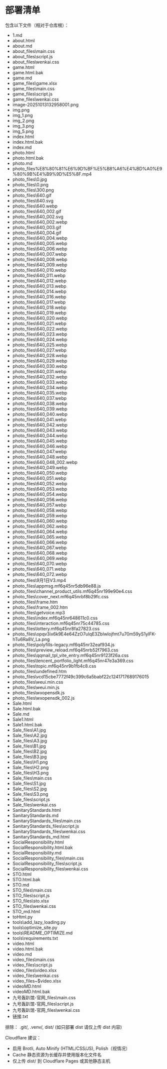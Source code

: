 # 部署清单

包含以下文件（相对于仓库根）：

- 1.md
- about.html
- about.md
- about_files\main.css
- about_files\script.js
- about_files\wenkai.css
- game.html
- game.html.bak
- game.md
- game_files\game.xlsx
- game_files\main.css
- game_files\script.js
- game_files\wenkai.css
- image-20251013132958001.png
- img.png
- img_1.png
- img_2.png
- img_3.png
- img_5.png
- index.html
- index.html.bak
- index.md
- photo.html
- photo.html.bak
- photo.md
- photo_files\%E8%80%81%E6%9D%BF%E5%B8%A6%E4%BD%A0%E9%80%9B%E4%B9%9D%E5%8F.mp4
- photo_files\0.jpg
- photo_files\0.png
- photo_files\300.png
- photo_files\640.gif
- photo_files\640.svg
- photo_files\640.webp
- photo_files\640_002.gif
- photo_files\640_002.svg
- photo_files\640_002.webp
- photo_files\640_003.gif
- photo_files\640_004.gif
- photo_files\640_004.webp
- photo_files\640_005.webp
- photo_files\640_006.webp
- photo_files\640_007.webp
- photo_files\640_008.webp
- photo_files\640_009.webp
- photo_files\640_010.webp
- photo_files\640_011.webp
- photo_files\640_012.webp
- photo_files\640_013.webp
- photo_files\640_014.webp
- photo_files\640_016.webp
- photo_files\640_017.webp
- photo_files\640_018.webp
- photo_files\640_019.webp
- photo_files\640_020.webp
- photo_files\640_021.webp
- photo_files\640_022.webp
- photo_files\640_023.webp
- photo_files\640_024.webp
- photo_files\640_025.webp
- photo_files\640_027.webp
- photo_files\640_028.webp
- photo_files\640_029.webp
- photo_files\640_030.webp
- photo_files\640_031.webp
- photo_files\640_032.webp
- photo_files\640_033.webp
- photo_files\640_034.webp
- photo_files\640_035.webp
- photo_files\640_037.webp
- photo_files\640_038.webp
- photo_files\640_039.webp
- photo_files\640_040.webp
- photo_files\640_041.webp
- photo_files\640_042.webp
- photo_files\640_043.webp
- photo_files\640_044.webp
- photo_files\640_045.webp
- photo_files\640_046.webp
- photo_files\640_047.webp
- photo_files\640_048.webp
- photo_files\640_048_002.webp
- photo_files\640_049.webp
- photo_files\640_050.webp
- photo_files\640_051.webp
- photo_files\640_052.webp
- photo_files\640_053.webp
- photo_files\640_054.webp
- photo_files\640_056.webp
- photo_files\640_057.webp
- photo_files\640_058.webp
- photo_files\640_059.webp
- photo_files\640_060.webp
- photo_files\640_062.webp
- photo_files\640_064.webp
- photo_files\640_065.webp
- photo_files\640_066.webp
- photo_files\640_067.webp
- photo_files\640_068.webp
- photo_files\640_069.webp
- photo_files\640_070.webp
- photo_files\640_071.webp
- photo_files\640_072.webp
- photo_files\9月1日V3.mp4
- photo_files\appmsg.mf6q45nr5db96e88.js
- photo_files\channel_product_utils.mf6q45nr199e90e4.css
- photo_files\cover_next.mf6q45nrbf8b29fc.css
- photo_files\frame.htm
- photo_files\frame_002.htm
- photo_files\getvoice.mp3
- photo_files\index.mf6q45nr648611c0.css
- photo_files\interaction.mf6q45nr75c44785.css
- photo_files\lottery.mf6q45nr8fa27823.css
- photo_files\opqv3ix6k9E4e64ZzO7uIqE3ZblwIojfmt7u70m59yS1ylFK-hTu6Ra8V_La.png
- photo_files\polyfills-legacy.mf6q45nr32eaf934.js
- photo_files\preview_reload.mf6q45nrb52f7963.css
- photo_files\qqmail_tpl_vite_entry.mf6q45nr9123f26a.css
- photo_files\tencent_portfolio_light.mf6q45nr47e3a369.css
- photo_files\topic.mf6q45nr9b1fb4c8.css
- photo_files\undefined.htm
- photo_files\vcd15cbe7772f49c399c6a5babf22c1241717689176015
- photo_files\weui.min.css
- photo_files\weui.min.js
- photo_files\wxopensdk.js
- photo_files\wxopensdk_002.js
- Sale.html
- Sale.html.bak
- Sale.md
- Sale1.html
- Sale1.html.bak
- Sale_files\A1.jpg
- Sale_files\A2.jpg
- Sale_files\A3.jpg
- Sale_files\B1.jpg
- Sale_files\B2.jpg
- Sale_files\B3.jpg
- Sale_files\H1.png
- Sale_files\H2.png
- Sale_files\H3.png
- Sale_files\main.css
- Sale_files\S1.jpg
- Sale_files\S2.jpg
- Sale_files\S3.png
- Sale_files\script.js
- Sale_files\wenkai.css
- SanitaryStandards.html
- SanitaryStandards.md
- SanitaryStandards_files\main.css
- SanitaryStandards_files\script.js
- SanitaryStandards_files\wenkai.css
- SanitaryStandards_md.html
- SocialResponsibility.html
- SocialResponsibility.html.bak
- SocialResponsibility.md
- SocialResponsibility_files\main.css
- SocialResponsibility_files\script.js
- SocialResponsibility_files\wenkai.css
- STO.html
- STO.html.bak
- STO.md
- STO_files\main.css
- STO_files\script.js
- STO_files\sto.xlsx
- STO_files\wenkai.css
- STO_md.html
- toHtml.py
- tools\add_lazy_loading.py
- tools\optimize_site.py
- tools\README_OPTIMIZE.md
- tools\requirements.txt
- video.html
- video.html.bak
- video.md
- video_files\main.css
- video_files\script.js
- video_files\video.xlsx
- video_files\wenkai.css
- video_files\~$video.xlsx
- videoMD.html
- videoMD.html.bak
- 九号轰趴馆-官网_files\main.css
- 九号轰趴馆-官网_files\script.js
- 九号轰趴馆-官网_files\wenkai.css
- 链接.txt

排除： .git/, .venv/, dist/ (如只部署 dist 请仅上传 dist 内容)

Cloudflare 建议：
- 启用 Brotli, Auto Minify (HTML/CSS/JS), Polish（视情况）
- Cache 静态资源为长缓存并使用版本化文件名
- 仅上传 dist/ 到 Cloudflare Pages 或其他静态主机
